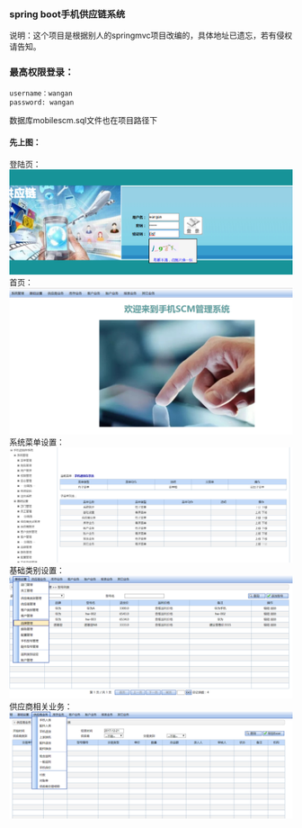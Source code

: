 ### spring boot手机供应链系统
说明：这个项目是根据别人的springmvc项目改编的，具体地址已遗忘，若有侵权请告知。
### 最高权限登录：

```
username：wangan
password: wangan
```
数据库mobilescm.sql文件也在项目路径下
#### 先上图：
登陆页： <br>
![登陆页](https://github.com/annkee/mobile-scm/blob/master/pictures/1.png)
首页： <br>
![首页](https://github.com/annkee/mobile-scm/blob/master/pictures/2.png)
系统菜单设置： <br>
![系统菜单设置](https://github.com/annkee/mobile-scm/blob/master/pictures/3.png)
基础类别设置： <br>
![基础类别设置](https://github.com/annkee/mobile-scm/blob/master/pictures/4.png)
供应商相关业务： <br>
![供应商相关业务](https://github.com/annkee/mobile-scm/blob/master/pictures/5.png)